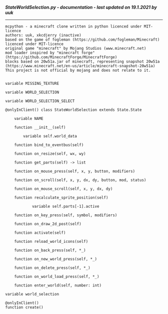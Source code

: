 ***StateWorldSelection.py - documentation - last updated on 19.1.2021 by uuk***
___

    mcpython - a minecraft clone written in python licenced under MIT-licence
    authors: uuk, xkcdjerry (inactive)
    based on the game of fogleman (https://github.com/fogleman/Minecraft) licenced under MIT-licence
    original game "minecraft" by Mojang Studios (www.minecraft.net)
    mod loader inspired by "minecraft forge" (https://github.com/MinecraftForge/MinecraftForge)
    blocks based on 20w51a.jar of minecraft, representing snapshot 20w51a
    (https://www.minecraft.net/en-us/article/minecraft-snapshot-20w51a)
    This project is not official by mojang and does not relate to it.


    variable MISSING_TEXTURE

    variable WORLD_SELECTION

    variable WORLD_SELECTION_SELECT

    @onlyInClient() class StateWorldSelection extends State.State

        variable NAME

        function __init__(self)

            variable self.world_data

        function bind_to_eventbus(self)

        function on_resize(self, wx, wy)

        function get_parts(self) -> list

        function on_mouse_press(self, x, y, button, modifiers)

        function on_scroll(self, x, y, dx, dy, button, mod, status)

        function on_mouse_scroll(self, x, y, dx, dy)

        function recalculate_sprite_position(self)

                variable self.parts[-1].active

        function on_key_press(self, symbol, modifiers)

        function on_draw_2d_post(self)

        function activate(self)

        function reload_world_icons(self)

        function on_back_press(self, *_)

        function on_new_world_press(self, *_)

        function on_delete_press(self, *_)

        function on_world_load_press(self, *_)

        function enter_world(self, number: int)

    variable world_selection

    @onlyInClient()
    function create()